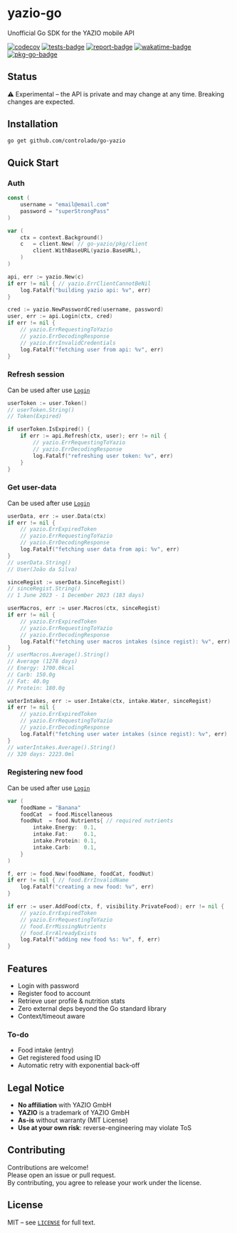 # yazio-go

Unofficial Go SDK for the YAZIO mobile API

[![codecov](https://codecov.io/gh/controlado/go-yazio/branch/main/graph/badge.svg?token=Fgo4zed2G1)](https://codecov.io/gh/controlado/go-yazio)
[![tests-badge](https://github.com/controlado/go-yazio/actions/workflows/test.yml/badge.svg)](https://github.com/controlado/go-yazio/actions/workflows/test.yml)
[![report-badge](https://goreportcard.com/badge/github.com/controlado/go-yazio?style=default)](https://goreportcard.com/report/github.com/controlado/go-yazio)
[![wakatime-badge](https://wakatime.com/badge/github/controlado/go-yazio.svg?style=default)](https://wakatime.com/badge/github/controlado/go-yazio)
[![pkg-go-badge](https://img.shields.io/static/v1?logo=go&label=Reference&message=go-yazio&color=0476b7&style=default)](https://pkg.go.dev/github.com/controlado/go-yazio)

## Status

⚠️ Experimental – the API is private and may change at any time. Breaking changes are expected.

## Installation

```bash
go get github.com/controlado/go-yazio
```

## Quick Start

### Auth

```go
const (
    username = "email@email.com"
    password = "superStrongPass"
)

var (
    ctx = context.Background()
    c   = client.New( // go-yazio/pkg/client
        client.WithBaseURL(yazio.BaseURL),
    )
)

api, err := yazio.New(c)
if err != nil { // yazio.ErrClientCannotBeNil
    log.Fatalf("building yazio api: %v", err)
}

cred := yazio.NewPasswordCred(username, password)
user, err := api.Login(ctx, cred)
if err != nil {
    // yazio.ErrRequestingToYazio
    // yazio.ErrDecodingResponse
    // yazio.ErrInvalidCredentials
    log.Fatalf("fetching user from api: %v", err)
}
```

### Refresh session

Can be used after use [`Login`](#auth)

```go
userToken := user.Token()
// userToken.String()
// Token(Expired)

if userToken.IsExpired() {
    if err := api.Refresh(ctx, user); err != nil {
        // yazio.ErrRequestingToYazio
        // yazio.ErrDecodingResponse
        log.Fatalf("refreshing user token: %v", err)
    }
}
```

### Get user-data

Can be used after use [`Login`](#auth)

```go
userData, err := user.Data(ctx)
if err != nil {
    // yazio.ErrExpiredToken
    // yazio.ErrRequestingToYazio
    // yazio.ErrDecodingResponse
    log.Fatalf("fetching user data from api: %v", err)
}
// userData.String()
// User(João da Silva)

sinceRegist := userData.SinceRegist()
// sinceRegist.String()
// 1 June 2023 - 1 December 2023 (183 days)

userMacros, err := user.Macros(ctx, sinceRegist)
if err != nil {
    // yazio.ErrExpiredToken
    // yazio.ErrRequestingToYazio
    // yazio.ErrDecodingResponse
    log.Fatalf("fetching user macros intakes (since regist): %v", err)
}
// userMacros.Average().String()
// Average (1278 days)
// Energy: 1700.0kcal
// Carb: 150.0g
// Fat: 40.0g
// Protein: 180.0g

waterIntakes, err := user.Intake(ctx, intake.Water, sinceRegist)
if err != nil {
    // yazio.ErrExpiredToken
    // yazio.ErrRequestingToYazio
    // yazio.ErrDecodingResponse
    log.Fatalf("fetching user water intakes (since regist): %v", err)
}
// waterIntakes.Average().String()
// 320 days: 2223.0ml
```

### Registering new food

Can be used after use [`Login`](#auth)

```go
var (
    foodName = "Banana"
    foodCat  = food.Miscellaneous
    foodNut  = food.Nutrients{ // required nutrients
        intake.Energy:  0.1,
        intake.Fat:     0.1,
        intake.Protein: 0.1,
        intake.Carb:    0.1,
    }
)

f, err := food.New(foodName, foodCat, foodNut)
if err != nil { // food.ErrInvalidName
    log.Fatalf("creating a new food: %v", err)
}

if err := user.AddFood(ctx, f, visibility.PrivateFood); err != nil {
    // yazio.ErrExpiredToken
    // yazio.ErrRequestingToYazio
    // food.ErrMissingNutrients
    // food.ErrAlreadyExists
    log.Fatalf("adding new food %s: %v", f, err)
}
```

## Features

* Login with password
* Register food to account
* Retrieve user profile & nutrition stats
* Zero external deps beyond the Go standard library
* Context/timeout aware

### To-do

* Food intake (entry)
* Get registered food using ID
* Automatic retry with exponential back‑off

## Legal Notice

* **No affiliation** with YAZIO GmbH  
* **YAZIO** is a trademark of YAZIO GmbH  
* **As-is** without warranty (MIT License)  
* **Use at your own risk**: reverse-engineering may violate ToS  

## Contributing

Contributions are welcome!  
Please open an issue or pull request.  
By contributing, you agree to release your work under the license.

## License

MIT – see [`LICENSE`](./LICENSE) for full text.
